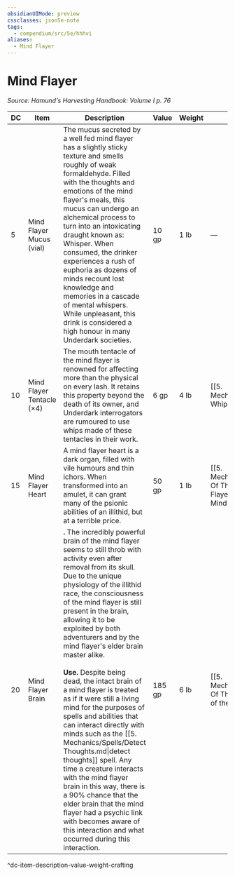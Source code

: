 ```yaml
---
obsidianUIMode: preview
cssclasses: json5e-note
tags:
  - compendium/src/5e/hhhvi
aliases:
  - Mind Flayer
---
```

# Mind Flayer
*Source: Hamund's Harvesting Handbook: Volume I p. 76* 

| DC | Item | Description | Value | Weight | Crafting |
|----|------|-------------|-------|--------|----------|
| 5 | Mind Flayer Mucus (vial) | The mucus secreted by a well fed mind flayer has a slightly sticky texture and smells roughly of weak formaldehyde. Filled with the thoughts and emotions of the mind flayer's meals, this mucus can undergo an alchemical process to turn into an intoxicating draught known as: Whisper. When consumed, the drinker experiences a rush of euphoria as dozens of minds recount lost knowledge and memories in a cascade of mental whispers. While unpleasant, this drink is considered a high honour in many Underdark societies. | 10 gp | 1 lb | — |
| 10 | Mind Flayer Tentacle (×4) | The mouth tentacle of the mind flayer is renowned for affecting more than the physical on every lash. It retains this property beyond the death of its owner, and Underdark interrogators are rumoured to use whips made of these tentacles in their work. | 6 gp | 4 lb | [[5. Mechanics/Items/Mind Whip.md\|Mind Whip]] |
| 15 | Mind Flayer Heart | A mind flayer heart is a dark organ, filled with vile humours and thin ichors. When transformed into an amulet, it can grant many of the psionic abilities of an illithid, but at a terrible price. | 50 gp | 1 lb | [[5. Mechanics/Items/Amulet Of The Mind Flayer.md\|Amulet of the Mind Flayer]] |
| 20 | Mind Flayer Brain | **.** The incredibly powerful brain of the mind flayer seems to still throb with activity even after removal from its skull. Due to the unique physiology of the illithid race, the consciousness of the mind flayer is still present in the brain, allowing it to be exploited by both adventurers and by the mind flayer's elder brain master alike.<br /><br />**Use.** Despite being dead, the intact brain of a mind flayer is treated as if it were still a living mind for the purposes of spells and abilities that can interact directly with minds such as the [[5. Mechanics/Spells/Detect Thoughts.md\|detect thoughts]] spell. Any time a creature interacts with the mind flayer brain in this way, there is a 90% chance that the elder brain that the mind flayer had a psychic link with becomes aware of this interaction and what occurred during this interaction. | 185 gp | 6 lb | [[5. Mechanics/Items/Helm Of The Illithid.md\|Helm of the Illithid]] |
^dc-item-description-value-weight-crafting
